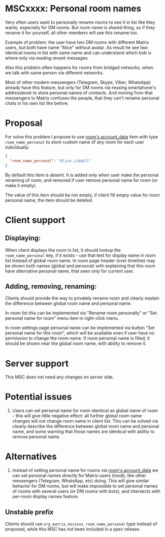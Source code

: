 # MSCxxxx: Personal room names

Very often users want to personally rename rooms to see it in list like they wants, especially for DM rooms. But room name is shared thing, so if they rename it for yourself, all other members will see this rename too.

Example of problem: the user have two DM rooms with different Matrix users, but both have name "Alice" without avatar. As result he see two identical rooms in list with same name and can understand which bob is where only via reading recent messages.

Also this problem often happens for rooms from bridged networks, when we talk with same person via different networks.

Most of other modern messengers (Telegram, Skype, Viber, WhatsApp) already have this feature, but only for DM rooms via reusing smartphone's addressbook to store personal names of contacts. And moving from that messengers to Matrix confuses the people, that they can't rename personal chats in his own list like before.

# Proposal

For solve this problem I propose to use [room's account_data](https://matrix.org/docs/spec/client_server/r0.6.0#put-matrix-client-r0-user-userid-rooms-roomid-account-data-type) item with type `room_name_personal` to store custom name of any room for each user individually:

```json
{
  "room_name_personal": "Alice Liddell"
}
```

By default this item is absent. It is added only when user make the personal renaming of room, and removed if user remove personal name for room (or make it empty).

The value of this item should be not empty, if client fill empty value for room personal name, the item should be deleted.

# Client support

## Displaying:

When client displays the room in list, it should lookup the `room_name_personal` key, if it exists - use that text for display name in room list instead of global room name. In room page header (over timeline) may be shown both names (global and personal) with explaining that this room have alternative personal name, that seen only for current user.

## Adding, removing, renaming:

Clients should provide the way to privately rename room and clearly explain the difference between global room name and personal name.

In room list this can be implemented via "Rename room personally" or "Set personal name for room" menu item in right-click menu.

In room settings page personal name can be implemented via button "Set personal name for this room", which will be available even if user have no permission to change the room name. If room personal name is filled, it should be shown near the global room name, with ability to remove it.

# Server support

This MSC does not need any changes on server side.

# Potential issues

1. Users can set personal name for room identical as global name of room - this will give little negative effect: all further global room name changes will not change room name in client list. This can be solved via clearly describe the difference between global room name and personal name, and some warning that those names are identical with ability to remove personal name.

# Alternatives

1. Instead of setting personal name for rooms via [room's account_data](https://matrix.org/docs/spec/client_server/r0.6.0#put-matrix-client-r0-user-userid-rooms-roomid-account-data-type) we can set personal names directly for Matrix users (mxid), like other messengers (Telegram, WhatsApp, etc) doing. This will give similar behavior for DM rooms, but will make impossible to set personal names of rooms with several users (or DM rooms with bots), and intersects with per-room display names feature.

## Unstable prefix

Clients should use `org_matrix_mscxxxx_room_name_personal` type instead of proposed, while this MSC has not been included in a spec release.
